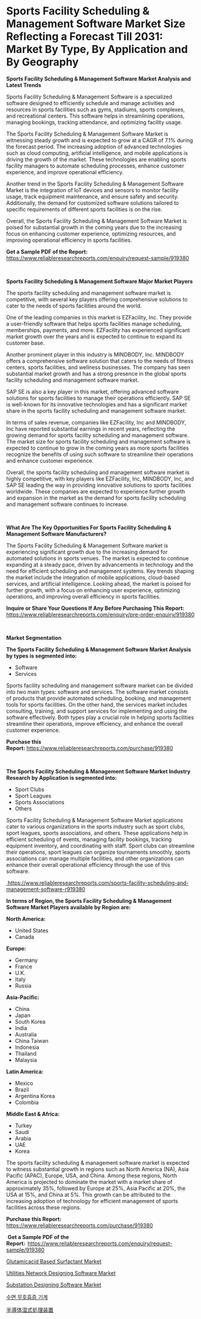 <p><h1>Sports Facility Scheduling & Management Software Market Size Reflecting a Forecast Till 2031: Market By Type, By Application and By Geography</h1></p><p><strong>Sports Facility Scheduling & Management Software Market Analysis and Latest Trends</strong></p>
<p><p>Sports Facility Scheduling & Management Software is a specialized software designed to efficiently schedule and manage activities and resources in sports facilities such as gyms, stadiums, sports complexes, and recreational centers. This software helps in streamlining operations, managing bookings, tracking attendance, and optimizing facility usage.</p><p>The Sports Facility Scheduling & Management Software Market is witnessing steady growth and is expected to grow at a CAGR of 7.1% during the forecast period. The increasing adoption of advanced technologies such as cloud computing, artificial intelligence, and mobile applications is driving the growth of the market. These technologies are enabling sports facility managers to automate scheduling processes, enhance customer experience, and improve operational efficiency.</p><p>Another trend in the Sports Facility Scheduling & Management Software Market is the integration of IoT devices and sensors to monitor facility usage, track equipment maintenance, and ensure safety and security. Additionally, the demand for customized software solutions tailored to specific requirements of different sports facilities is on the rise.</p><p>Overall, the Sports Facility Scheduling & Management Software Market is poised for substantial growth in the coming years due to the increasing focus on enhancing customer experience, optimizing resources, and improving operational efficiency in sports facilities.</p></p>
<p><strong>Get a Sample PDF of the Report:&nbsp;</strong> <a href="https://www.reliableresearchreports.com/enquiry/request-sample/919380">https://www.reliableresearchreports.com/enquiry/request-sample/919380</a></p>
<p>&nbsp;</p>
<p><strong>Sports Facility Scheduling & Management Software Major Market Players</strong></p>
<p><p>The sports facility scheduling and management software market is competitive, with several key players offering comprehensive solutions to cater to the needs of sports facilities around the world. </p><p>One of the leading companies in this market is EZFacility, Inc. They provide a user-friendly software that helps sports facilities manage scheduling, memberships, payments, and more. EZFacility has experienced significant market growth over the years and is expected to continue to expand its customer base. </p><p>Another prominent player in this industry is MINDBODY, Inc. MINDBODY offers a comprehensive software solution that caters to the needs of fitness centers, sports facilities, and wellness businesses. The company has seen substantial market growth and has a strong presence in the global sports facility scheduling and management software market. </p><p>SAP SE is also a key player in this market, offering advanced software solutions for sports facilities to manage their operations efficiently. SAP SE is well-known for its innovative technologies and has a significant market share in the sports facility scheduling and management software market. </p><p>In terms of sales revenue, companies like EZFacility, Inc and MINDBODY, Inc have reported substantial earnings in recent years, reflecting the growing demand for sports facility scheduling and management software. The market size for sports facility scheduling and management software is expected to continue to grow in the coming years as more sports facilities recognize the benefits of using such software to streamline their operations and enhance customer experience. </p><p>Overall, the sports facility scheduling and management software market is highly competitive, with key players like EZFacility, Inc, MINDBODY, Inc, and SAP SE leading the way in providing innovative solutions to sports facilities worldwide. These companies are expected to experience further growth and expansion in the market as the demand for sports facility scheduling and management software continues to increase.</p></p>
<p>&nbsp;</p>
<p><strong>What Are The Key Opportunities For Sports Facility Scheduling & Management Software Manufacturers?</strong></p>
<p><p>The Sports Facility Scheduling & Management Software market is experiencing significant growth due to the increasing demand for automated solutions in sports venues. The market is expected to continue expanding at a steady pace, driven by advancements in technology and the need for efficient scheduling and management systems. Key trends shaping the market include the integration of mobile applications, cloud-based services, and artificial intelligence. Looking ahead, the market is poised for further growth, with a focus on enhancing user experience, optimizing operations, and improving overall efficiency in sports facilities.</p></p>
<p><strong>Inquire or Share Your Questions If Any Before Purchasing This Report:</strong> <a href="https://www.reliableresearchreports.com/enquiry/pre-order-enquiry/919380">https://www.reliableresearchreports.com/enquiry/pre-order-enquiry/919380</a></p>
<p>&nbsp;</p>
<p><strong>Market Segmentation</strong></p>
<p><strong>The Sports Facility Scheduling & Management Software Market Analysis by types is segmented into:</strong></p>
<p><ul><li>Software</li><li>Services</li></ul></p>
<p><p>Sports facility scheduling and management software market can be divided into two main types: software and services. The software market consists of products that provide automated scheduling, booking, and management tools for sports facilities. On the other hand, the services market includes consulting, training, and support services for implementing and using the software effectively. Both types play a crucial role in helping sports facilities streamline their operations, improve efficiency, and enhance the overall customer experience.</p></p>
<p><strong>Purchase this Report:&nbsp;</strong><a href="https://www.reliableresearchreports.com/purchase/919380">https://www.reliableresearchreports.com/purchase/919380</a></p>
<p>&nbsp;</p>
<p><strong>The Sports Facility Scheduling & Management Software Market Industry Research by Application is segmented into:</strong></p>
<p><ul><li>Sport Clubs</li><li>Sport Leagues</li><li>Sports Associations</li><li>Others</li></ul></p>
<p><p>Sports Facility Scheduling & Management Software Market applications cater to various organizations in the sports industry such as sport clubs, sport leagues, sports associations, and others. These applications help in efficient scheduling of events, managing facility bookings, tracking equipment inventory, and coordinating with staff. Sport clubs can streamline their operations, sport leagues can organize tournaments smoothly, sports associations can manage multiple facilities, and other organizations can enhance their overall operational efficiency through the use of this software.</p></p>
<p><a href="https://www.reliableresearchreports.com/sports-facility-scheduling-and-management-software-r919380">&nbsp;https://www.reliableresearchreports.com/sports-facility-scheduling-and-management-software-r919380</a></p>
<p><strong>In terms of Region, the Sports Facility Scheduling & Management Software Market Players available by Region are:</strong></p>
<p>
    <p> <strong> North America: </strong>
        <ul>
            <li>United States</li>
            <li>Canada</li>
        </ul>
        </p> 
    <p> <strong> Europe: </strong>
        <ul>
            <li>Germany</li>
            <li>France</li>
            <li>U.K.</li>
            <li>Italy</li>
            <li>Russia</li>
        </ul>
        </p> 
    <p> <strong> Asia-Pacific: </strong>
        <ul>
            <li>China</li>
            <li>Japan</li>
            <li>South Korea</li>
            <li>India</li>
            <li>Australia</li>
            <li>China Taiwan</li>
            <li>Indonesia</li>
            <li>Thailand</li>
            <li>Malaysia</li>
        </ul>
        </p> 
    <p> <strong> Latin America: </strong>
        <ul>
            <li>Mexico</li>
            <li>Brazil</li>
            <li>Argentina Korea</li>
            <li>Colombia</li>
        </ul>
        </p> 
    <p> <strong> Middle East & Africa: </strong>
        <ul>
            <li>Turkey</li>
            <li>Saudi</li>
            <li>Arabia</li>
            <li>UAE</li>
            <li>Korea</li>
        </ul>
    </p>
    </p>
<p><p>The sports facility scheduling & management software market is expected to witness substantial growth in regions such as North America (NA), Asia Pacific (APAC), Europe, USA, and China. Among these regions, North America is projected to dominate the market with a market share of approximately 35%, followed by Europe at 25%, Asia Pacific at 20%, the USA at 15%, and China at 5%. This growth can be attributed to the increasing adoption of technology for efficient management of sports facilities across these regions.</p></p>
<p><strong>Purchase this Report: </strong><a href="https://www.reliableresearchreports.com/purchase/919380">https://www.reliableresearchreports.com/purchase/919380</a></p>
<p>&nbsp;<strong>Get a Sample PDF of the Report:&nbsp;&nbsp;</strong><a href="https://www.reliableresearchreports.com/enquiry/request-sample/919380">https://www.reliableresearchreports.com/enquiry/request-sample/919380</a></p>
<p><strong></strong></p>
<p><p><a href="https://www.linkedin.com/pulse/glutamicacid-based-surfactant-market-analysis-examines-its-scope-zzp6c?trackingId=0f1WB50ROxjyZivuqRM8cg%3D%3D">Glutamicacid Based Surfactant Market</a></p><p><a href="https://github.com/EunaWiegad2023/Market-Research-Report-List-1/blob/main/utilities-network-designing-software-market.md">Utilities Network Designing Software Market</a></p><p><a href="https://github.com/edytherolanlouisejk1miz0wig/Market-Research-Report-List-2/blob/main/substation-designing-software-market.md">Substation Designing Software Market</a></p><p><a href="https://medium.com/@frankfurter67567/%EC%88%98%EB%A9%B4%EB%AC%B4%ED%98%B8%ED%9D%A1%EA%B8%B0-%EC%8B%9C%EC%9E%A5-%EC%9C%A0%ED%98%95-%EC%9D%91%EC%9A%A9-%EB%B0%8F-%EC%A7%80%EB%A6%AC%EC%97%90-%EB%8C%80%ED%95%9C-%EC%B2%A0%EC%A0%80%ED%95%9C-%ED%8F%89%EA%B0%80-8a3636633b7a">수면 무호흡증 기계</a></p><p><a href="https://medium.com/@pedrogers56456/%E5%8D%8A%E5%B0%8E%E4%BD%93%E6%B9%BF%E5%BC%8F%E3%83%97%E3%83%AD%E3%82%BB%E3%82%B9%E8%A3%85%E7%BD%AE%E5%B8%82%E5%A0%B4-%E3%82%B7%E3%82%A7%E3%82%A2-%E5%B8%82%E5%A0%B4%E5%8B%95%E5%90%91-%E5%B0%86%E6%9D%A5%E3%81%AE%E6%88%90%E9%95%B7%E3%82%92%E6%8E%A2%E3%82%8B-62660a70d870">半導体湿式処理装置</a></p></p>